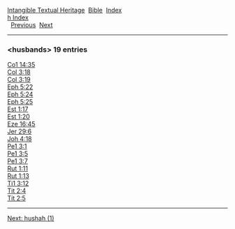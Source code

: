 [Intangible Textual Heritage](../../index)  [Bible](../index) 
[Index](index)   
[h Index](_h_)  
  [Previous](c05680)  [Next](c05682) 

------------------------------------------------------------------------

### &lt;husbands&gt; 19 entries

[Co1 14:35](../kjv/co1014.htm#035)  
[Col 3:18](../kjv/col003.htm#018)  
[Col 3:19](../kjv/col003.htm#019)  
[Eph 5:22](../kjv/eph005.htm#022)  
[Eph 5:24](../kjv/eph005.htm#024)  
[Eph 5:25](../kjv/eph005.htm#025)  
[Est 1:17](../kjv/est001.htm#017)  
[Est 1:20](../kjv/est001.htm#020)  
[Eze 16:45](../kjv/eze016.htm#045)  
[Jer 29:6](../kjv/jer029.htm#006)  
[Joh 4:18](../kjv/joh004.htm#018)  
[Pe1 3:1](../kjv/pe1003.htm#001)  
[Pe1 3:5](../kjv/pe1003.htm#005)  
[Pe1 3:7](../kjv/pe1003.htm#007)  
[Rut 1:11](../kjv/rut001.htm#011)  
[Rut 1:13](../kjv/rut001.htm#013)  
[Ti1 3:12](../kjv/ti1003.htm#012)  
[Tit 2:4](../kjv/tit002.htm#004)  
[Tit 2:5](../kjv/tit002.htm#005)  

------------------------------------------------------------------------

[Next: hushah (1)](c05682)
